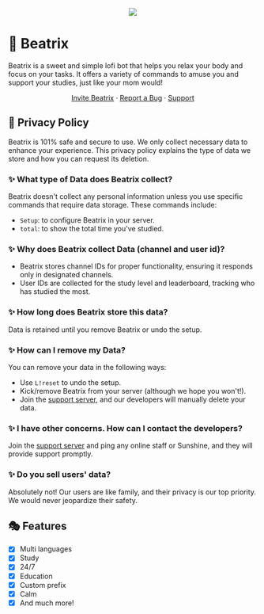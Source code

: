 <p align="center">
  <img src="https://capsule-render.vercel.app/api?type=waving&color=gradient&height=200&section=header&text=Beatrix&fontSize=80&fontAlignY=35&animation=twinkling&fontColor=gradient" />
</p>

# 🌸 Beatrix
Beatrix is a sweet and simple lofi bot that helps you relax your body and focus on your tasks. It offers a variety of commands to amuse you and support your studies, just like your mom would!

<p align="center">
  <a href="https://dsc.gg/beatrıx">Invite Beatrix</a> ·
  <a href="https://discord.gg/a7TmUZWqPb">Report a Bug</a> ·
  <a href="https://discord.gg/">Support</a>
</p>

## 📝 Privacy Policy
Beatrix is 101% safe and secure to use. We only collect necessary data to enhance your experience. This privacy policy explains the type of data we store and how you can request its deletion.

### ✨ What type of Data does Beatrix collect?
Beatrix doesn't collect any personal information unless you use specific commands that require data storage. These commands include:
- `Setup`: to configure Beatrix in your server.
- `total`: to show the total time you've studied.

### ✨ Why does Beatrix collect Data (channel and user id)?
- Beatrix stores channel IDs for proper functionality, ensuring it responds only in designated channels.
- User IDs are collected for the study level and leaderboard, tracking who has studied the most.

### ✨ How long does Beatrix store this data?
Data is retained until you remove Beatrix or undo the setup.

### ✨ How can I remove my Data?
You can remove your data in the following ways:
- Use `L!reset` to undo the setup.
- Kick/remove Beatrix from your server (although we hope you won't!).
- Join the [support server](https://discord.gg/a7TmUZWqPb), and our developers will manually delete your data.

### ✨ I have other concerns. How can I contact the developers?
Join the [support server](https://discord.gg/a7TmUZWqPb) and ping any online staff or Sunshine, and they will provide support promptly.

### ✨ Do you sell users' data?
Absolutely not! Our users are like family, and their privacy is our top priority. We would never jeopardize their safety.

## 🎭 Features
- [x] Multi languages
- [x] Study
- [x] 24/7
- [x] Education
- [x] Custom prefix
- [x] Calm
- [x] And much more!
